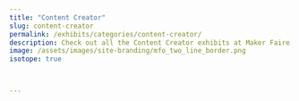 ```yaml
---
title: "Content Creator"
slug: content-creator
permalink: /exhibits/categories/content-creator/
description: Check out all the Content Creator exhibits at Maker Faire Orlando!
image: /assets/images/site-branding/mfo_two_line_border.png
isotope: true



---
```

